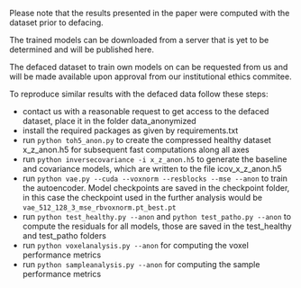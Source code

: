 Please note that the results presented in the paper were computed with the dataset prior to defacing.

The trained models can be downloaded from a server that is yet to be determined and will be published here.

The defaced dataset to train own models on can be requested from us and will be made available upon approval from our institutional ethics commitee.

To reproduce similar results with the defaced data follow these steps:
- contact us with a reasonable request to get access to the defaced dataset, place it in the folder data_anonymized
- install the required packages as given by requirements.txt
- run `python toh5_anon.py` to create the compressed healthy dataset x_z_anon.h5 for subsequent fast computations along all axes
- run `python inversecovariance -i x_z_anon.h5` to generate the baseline and covariance models, which are written to the file icov_x_z_anon.h5
- run `python vae.py --cuda --voxnorm --resblocks --mse --anon` to train the autoencoder. Model checkpoints are saved in the checkpoint folder, in this case the checkpoint used in the further analysis would be `vae_512_128_3_mse_rbvoxnorm.pt_best.pt`
- run `python test_healthy.py --anon` and `python test_patho.py --anon` to compute the residuals for all models, those are saved in the test_healthy and test_patho folders
- run `python voxelanalysis.py --anon` for computing the voxel performance metrics
- run `python sampleanalysis.py --anon` for computing the sample performance metrics
